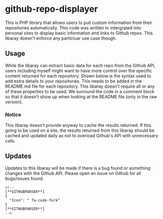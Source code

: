 # github-repo-displayer
This is PHP library that allows users to pull custom information from their repositories automatically. This code was written to intergrated into personal sites to display basic information and links to Github repos. This libaray doesn't enforce any particluar use case though. 



## Usage
While the libaray can extract basic data for each repo from the Github API, users including myself might want to have more control over the specific content returned for each repository. Shown below is the syntax used to add extra details to your repositories. This needs to be added in the README.md file for each repository. This libaray doesn't require all or any of these properties to be used. We surround the code in a comment block so that it doesn't show up when looking at the README file (only in the raw version). 

### Notice
This libaray doesn't provide anyway to cache the results returned. If this going to be used on a site, the results returned from this libaray should be cached and updated daily as not to overload Github's API with unnecessary calls.


## Updates
Updates to this libaray will be made if there is a bug found or something changes with the Github API. Please open an issue on Github for all bugs/issues found.


```
<!--
[**GITHUBPARSER**]
{
  "Icon": " fa-code-fork"
}
[**GITHUBPARSER**]
-->
```
